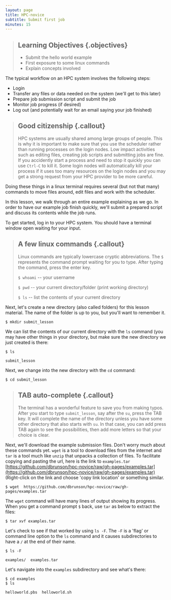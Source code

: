 ```yaml
---
layout: page
title: HPC-novice
subtitle: Submit first job
minutes: 15
---
```

> ## Learning Objectives {.objectives}
>
> *   Submit the hello world example
> *   First exposure to some linux commands
> *   Explain concepts involved

The typical workflow on an HPC system involves the following steps:

* Login
* Transfer any files or data needed on the system (we'll get to this later)
* Prepare job submission script and submit the job
* Monitor job progress (if desired)
* Log out (and potentially wait for an email saying your job finished)

> ## Good citizenship {.callout}
>
>  HPC systems are usually shared among large groups of people. This is why it is important to make sure that you use the scheduler rather than running processes on the login nodes.  Low impact activities such as editing files, creating job scripts and submitting jobs are fine.  If you accidently start a process and need to stop it quickly you can use `Ctrl-C` to kill it. Some login nodes will automatically kill your process if it uses too many resources on the login nodes and you may get a strong request from your HPC provider to be more careful.

Doing these things in a linux terminal requires several (but not that many) commands to move files around, edit files and work with the scheduler.

In this lesson, we walk through an entire example explaining as we go.  In order to have our example job finish quickly, we'll submit a prepared script and discuss its contents while the job runs.

To get started, log in to your HPC system.  You should have a terminal window open waiting for your input.

> ## A few linux commands {.callout}
> 
> Linux commands are typically lowercase cryptic abbreviations. The `$` represents the command prompt waiting for you to type. After typing the command, press the enter key.
>
> `$ whoami`  -- your username
>
> `$ pwd`     -- your current directory/folder (print working directory)
>
> `$ ls`      -- list the contents of your current directory


Next, let's create a new directory (also called folders) for this lesson material. The name of the folder is up to you, but you'll want to remember it.

~~~ {.bash}
$ mkdir submit_lesson
~~~

We can list the contents of our current directory with the `ls` command (you may have other things in your directory, but make sure the new directory we just created is there:

~~~{.bash}
$ ls
~~~

~~~{.output}
submit_lesson
~~~


Next, we change into the new directory with the `cd` command:

~~~{.bash}
$ cd submit_lesson
~~~

>## TAB auto-complete {.callout}
>
> The terminal has a wonderful feature to save you from making typos.  After you start to type `submit_lesson`, say after the `su`, press the TAB key. It will complete the name of the directory unless you have some other directory that also starts with `su`.  In that case, you can add press TAB again to see the possibilities, then add more letters so that your choice is clear.


Next, we'll download the example submission files. Don't worry much about these commands yet.  `wget` is a tool to download files from the internet and `tar` is a tool much like `unzip` that unpacks a collection of files. To facilitate copying and pasting the url, here is the link to `examples.tar` [https://github.com/dbrunson/hpc-novice/raw/gh-pages/examples.tar](https://github.com/dbrunson/hpc-novice/raw/gh-pages/examples.tar)  (Right-click on the link and choose 'copy link location' or something similar.

~~~{.bash}
$ wget  https://github.com/dbrunson/hpc-novice/raw/gh-pages/examples.tar
~~~

The `wget` command will have many lines of output showing its progress. When you get a command prompt `$` back, use `tar` as below to extract the files:

~~~{.bash}
$ tar xvf examples.tar
~~~

Let's check to see if that worked by using `ls -F`.  The `-F` is a 'flag' or command line option to the `ls` command and it causes subdirectories to have a `/` at the end of their name.

~~~{.bash}
$ ls -F
~~~
~~~{.output}
examples/  examples.tar
~~~

Let's navigate into the `examples` subdirectory and see what's there:

~~~{.bash}
$ cd examples
$ ls
~~~
~~~{.output}
helloworld.pbs  helloworld.sh
~~~

